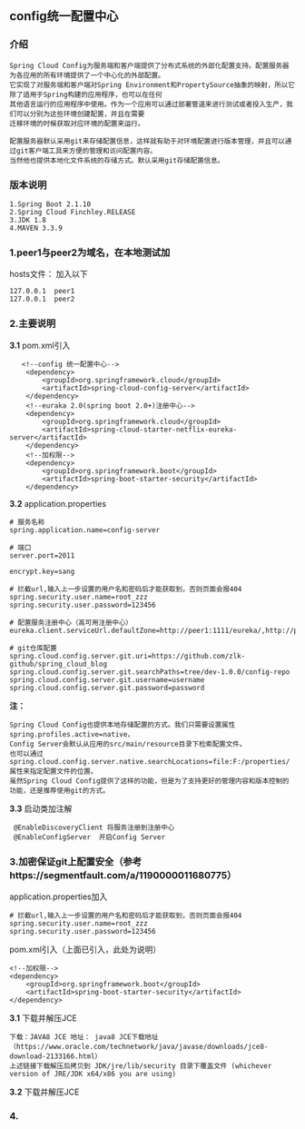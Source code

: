 ## config统一配置中心

### 介绍

    Spring Cloud Config为服务端和客户端提供了分布式系统的外部化配置支持。配置服务器为各应用的所有环境提供了一个中心化的外部配置。
    它实现了对服务端和客户端对Spring Environment和PropertySource抽象的映射，所以它除了适用于Spring构建的应用程序，也可以在任何
    其他语言运行的应用程序中使用。作为一个应用可以通过部署管道来进行测试或者投入生产，我们可以分别为这些环境创建配置，并且在需要
    迁移环境的时候获取对应环境的配置来运行。
    
    配置服务器默认采用git来存储配置信息，这样就有助于对环境配置进行版本管理，并且可以通过git客户端工具来方便的管理和访问配置内容。
    当然他也提供本地化文件系统的存储方式。默认采用git存储配置信息。
    

### 版本说明

    1.Spring Boot 2.1.10
    2.Spring Cloud Finchley.RELEASE
    3.JDK 1.8
    4.MAVEN 3.3.9
    
    
### 1.peer1与peer2为域名，在本地测试加
    
hosts文件： 加入以下
  
    127.0.0.1  peer1
    127.0.0.1  peer2
        
### 2.主要说明

**3.1** pom.xml引入
	
	   <!--config 统一配置中心-->
        <dependency>
            <groupId>org.springframework.cloud</groupId>
            <artifactId>spring-cloud-config-server</artifactId>
        </dependency>
        <!--euraka 2.0(spring boot 2.0+)注册中心-->
        <dependency>
            <groupId>org.springframework.cloud</groupId>
            <artifactId>spring-cloud-starter-netflix-eureka-server</artifactId>
        </dependency>
        <!--加权限-->
        <dependency>
            <groupId>org.springframework.boot</groupId>
            <artifactId>spring-boot-starter-security</artifactId>
        </dependency>
        
 **3.2** application.properties  
 
    # 服务名称
    spring.application.name=config-server
    
    # 端口
    server.port=2011
    
    encrypt.key=sang
    
    # 拦截url,输入上一步设置的用户名和密码后才能获取到，否则页面会报404
    spring.security.user.name=root_zzz
    spring.security.user.password=123456
    
    # 配置服务注册中心（高可用注册中心）
    eureka.client.serviceUrl.defaultZone=http://peer1:1111/eureka/,http://peer2:2222/eureka/
    
    # git仓库配置
    spring.cloud.config.server.git.uri=https://github.com/zlk-github/spring_cloud_blog
    spring.cloud.config.server.git.searchPaths=tree/dev-1.0.0/config-repo
    spring.cloud.config.server.git.username=username
    spring.cloud.config.server.git.password=password
    
 **注：** 
 
    Spring Cloud Config也提供本地存储配置的方式。我们只需要设置属性spring.profiles.active=native，
    Config Server会默认从应用的src/main/resource目录下检索配置文件。
    也可以通过spring.cloud.config.server.native.searchLocations=file:F:/properties/属性来指定配置文件的位置。
    虽然Spring Cloud Config提供了这样的功能，但是为了支持更好的管理内容和版本控制的功能，还是推荐使用git的方式。

 **3.3** 启动类加注解
 
     @EnableDiscoveryClient 将服务注册到注册中心
     @EnableConfigServer  开启Config Server     
  
### 3.加密保证git上配置安全（参考https://segmentfault.com/a/1190000011680775）

application.properties加入
    
    # 拦截url,输入上一步设置的用户名和密码后才能获取到，否则页面会报404
    spring.security.user.name=root_zzz
    spring.security.user.password=123456 

pom.xml引入（上面已引入，此处为说明）

    <!--加权限-->
    <dependency>
        <groupId>org.springframework.boot</groupId>
        <artifactId>spring-boot-starter-security</artifactId>
    </dependency>
  
  
**3.1** 下载并解压JCE
    
    下载：JAVA8 JCE 地址： java8 JCE下载地址（https://www.oracle.com/technetwork/java/javase/downloads/jce8-download-2133166.html）
    上述链接下载解压后拷贝到 JDK/jre/lib/security 目录下覆盖文件 (whichever version of JRE/JDK x64/x86 you are using)

**3.2** 下载并解压JCE 
    
    

### 4.


